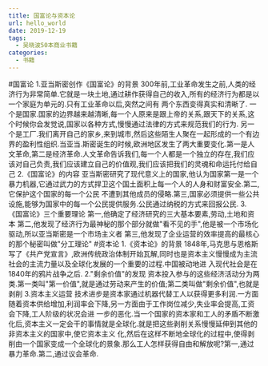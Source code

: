 ```yaml
---
title: 国富论与资本论
url: hello_world
date: 2019-12-19 
tags:
  - 吴晓波50本商业书籍
categories:
  - 书籍
---
```


<!-- more -->
#国富论
1.亚当斯密创作《国富论》的背景
300年前,工业革命发生之前,人类的经济行为非常简单.它就是一块土地,通过耕作获得自己的收入,所有的经济行为都是以一个家庭为单元的.只有工业革命以后,突然之间有
两个东西变得真实和清晰了.
一个是国家.国家的边界越来越清晰,每一个人原来是跟上帝的关系,跟天下的关系,这个时候你会发觉说,国家以各种方式,慢慢通过法律的方式来规范我们的行为.
另一个是工厂.我们离开自己的家乡,来到城市,然后这些陌生人聚在一起形成的一个有边界的盈利性组织.当亚当.斯密诞生的时候,欧洲地区发生了两大重要变化.第一是人
文革命,第二是经济革命.人文革命告诉我们,每一个人都是一个独立的存在,我们应该对自己负责,我们应该建立自己的价值观,我们应该把我们的灵魂和命运托付给自己
2.《国富论》的内容
亚当斯密研究了现代意义上的国家,他认为国家第一是一个暴力机器,它通过武力的方式捍卫这个国土面积上每一个人的人身和财富安全.第二,它保护这个国家的每一个公民
不遭到其他成员的侵略.第三,国家必须提供一些公共设施,能够为国家中的每一个公民提供服务.公民通过纳税的方式来回报公民.
3.《国富论》三个重要理论
第一,他确定了经济研究的三大基本要素,劳动,土地和资本
第二,他发现了经济行为最神秘的那个部分就做"看不见的手",他是被一个市场化驱动,所以亚当斯密是一个市场主义者
第三,他发现了企业运营的效率提高的最核心的那个秘密叫做"分工理论"
#资本论
1.《资本论》的背景
1848年,马克思与恩格斯写了《共产党宣言》,欧洲传统政治体制开始瓦解,同时也是资本主义慢慢成为主流社会的主流力量以及全球化发展的一个重要的过程.中国被动地进
入现代社会是在1840年的鸦片战争之后.
2."剩余价值"的发现
资本投入参与的这些经济活动分为两类.第一类叫"第一价值",就是通过劳动来产生的价值;第二类叫做"剩余价值",也就是
剥削
3.资本主义运营
技术进步是资本家通过机器代替工人以获得更多利润.一方面随着资本供给增加,利润率会下降,另一方面由于工作岗位减少,失业率会提高,工资会下降,工人阶级的状况会进
一步的恶化.当一个国家的资本家和工人的矛盾不断激化后,资本主义一定会干的事情就是全球化.就是把这些剥削关系慢慢延伸到其他的非资本主义的国家中,使它资本主义
化,然后在这样不断地全球化的过程中,使得剥削由一个国家变成一个全球化的景象.那么工人怎样获得自由和解放呢?第一,通过暴力革命.第二,通过议会革命.




